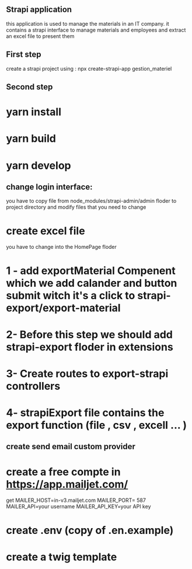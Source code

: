 ## Strapi application
this application is used to manage the materials in an IT company.
it contains a strapi interface to manage materials and employees and extract an excel file to present them
## First step 
create a strapi project using : npx create-strapi-app gestion_materiel
## Second step 
# yarn install
# yarn build
# yarn develop 
## change login interface:
you have to copy file from node_modules/strapi-admin/admin floder to project directory 
and modify files that you need to change 
# create excel file
you have to change into the HomePage floder 
# 1 - add exportMaterial Compenent which we add calander and button submit witch it's a click to strapi-export/export-material
# 2-  Before this step we should add strapi-export floder in extensions 
# 3- Create routes to export-strapi controllers
# 4- strapiExport file contains the export function (file , csv , excell ... )
## create send email custom provider
# create a free compte in https://app.mailjet.com/
get 
MAILER_HOST=in-v3.mailjet.com
MAILER_PORT= 587
MAILER_API=your username
MAILER_API_KEY=your API key 
# create .env (copy of .en.example)
# create a twig template
